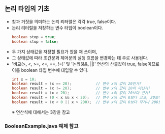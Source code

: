 ## 논리 타입의 기초
- 참과 거짓을 의미하는 논리 리터럴은 각각 true, false이다.
- 논리 리터럴을 저장하는 변수 타입이 boolean이다.
  ```java
  boolean stop = true;
  boolean stop = false;
  ```
- 두 가지 상태값을 저장할 필요가 있을 때 쓰이며,
- 그 상태값에 따라 조건문과 제어문의 실행 흐름을 변경하는 데 주로 사용된다.
- '비교(>, <, >=, <=, ==, !=)' 및 '논리(&&, ||)' 연산의 산출값이 true, false이므로 이를 boolean 타입 변수에 대입할 수 있다.
  ```java
  int x = 10;
  boolean result = (x == 20);           // 변수 x의 값이 20인가?
  boolean result = (x != 20);           // 변수 x의 값이 20이 아닌가?
  boolean result = (x > 20);            // 변수 x의 값이 20보다 큰가?
  boolean result = (0 < x && x < 20);   // 변수 x의 값이 0보다 크고, 20보다 작은가?
  boolean result = (x < 0 || x > 200);  // 변수 x의 값이 0보다 작거나 200보다 큰가?
  ```
  ※ 연산식에 대해서는 3장을 참고

### BooleanExample.java 예제 참고